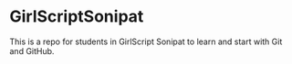 # GirlScriptSonipat
This is a repo for students in GirlScript Sonipat to learn and start with Git and GitHub.
